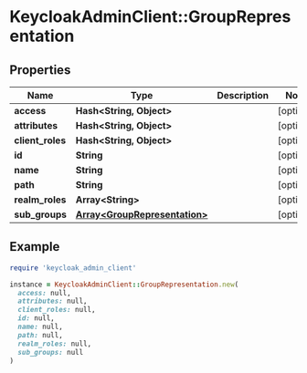 # KeycloakAdminClient::GroupRepresentation

## Properties

| Name | Type | Description | Notes |
| ---- | ---- | ----------- | ----- |
| **access** | **Hash&lt;String, Object&gt;** |  | [optional] |
| **attributes** | **Hash&lt;String, Object&gt;** |  | [optional] |
| **client_roles** | **Hash&lt;String, Object&gt;** |  | [optional] |
| **id** | **String** |  | [optional] |
| **name** | **String** |  | [optional] |
| **path** | **String** |  | [optional] |
| **realm_roles** | **Array&lt;String&gt;** |  | [optional] |
| **sub_groups** | [**Array&lt;GroupRepresentation&gt;**](GroupRepresentation.md) |  | [optional] |

## Example

```ruby
require 'keycloak_admin_client'

instance = KeycloakAdminClient::GroupRepresentation.new(
  access: null,
  attributes: null,
  client_roles: null,
  id: null,
  name: null,
  path: null,
  realm_roles: null,
  sub_groups: null
)
```

